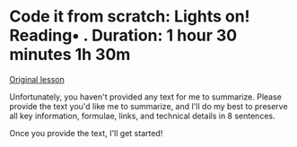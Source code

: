 # Code it from scratch: Lights on! Reading• . Duration: 1 hour 30 minutes 1h 30m

[Original lesson](https://www.coursera.org/learn/uol-introduction-to-programming-1/supplement/LCnGt/code-it-from-scratch-lights-on)

Unfortunately, you haven't provided any text for me to summarize. Please provide the text you'd like me to summarize, and I'll do my best to preserve all key information, formulae, links, and technical details in 8 sentences.

Once you provide the text, I'll get started!

